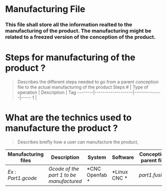 # Manufacturing File

### This file shall store all the information realted to the manufacturing of the product. The manufacturing might be related to a freezed version of the conception of the product.

# Steps for manufacturing of the product ?
> Describes the different steps needed to go from a parent conception file to the actual manufacturing of the product
Steps # | Type of operation |  Description | Tag
--------|-------------------|--------------|-----
1 | 


# What are the technics used to manufacture the product ? 
> Describes breifly how a user can manufacture the product, 


 Manufacturing files	| Description	| System	| Software	| Conception parent file	| Material
 ---------------------|-------------|---------|-----------|-------------------------|---------
*Ex : Part1.gcode*	|*Gcode of the part 1 to be manufactured*	|*CNC Openfab	*|*Linux CNC	*|*part1.fusion*|	*Wood*

